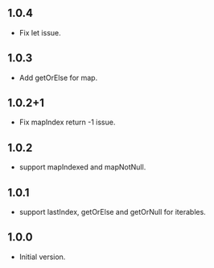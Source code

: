 ## 1.0.4
* Fix let issue.

## 1.0.3
* Add getOrElse for map.

## 1.0.2+1
* Fix mapIndex return -1 issue.

## 1.0.2
* support mapIndexed and mapNotNull.

## 1.0.1
* support lastIndex, getOrElse and getOrNull for iterables.

## 1.0.0

- Initial version.
